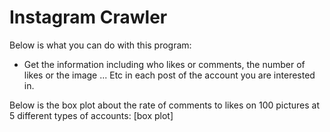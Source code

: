 # Instagram Crawler

Below is what you can do with this program:
+ Get the information including who likes or comments, the number of likes or the image ... Etc in each post of the account you are interested in.

Below is the box plot about the rate of comments to likes on 100 pictures at 5 different types of accounts:
[box plot]
